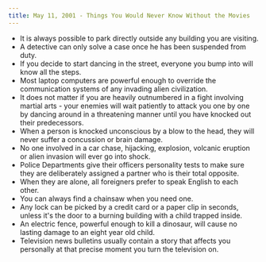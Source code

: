 ```yaml
---
title: May 11, 2001 - Things You Would Never Know Without the Movies
---
```

- It is always possible to park directly outside any building you are visiting.
- A detective can only solve a case once he has been suspended from duty.
- If you decide to start dancing in the street, everyone you bump into will know all the steps.
- Most laptop computers are powerful enough to override the communication systems of any invading alien civilization.
- It does not matter if you are heavily outnumbered in a fight involving martial arts - your enemies will wait patiently to attack you one by one by dancing around in a threatening manner until you have knocked out their predecessors.
- When a person is knocked unconscious by a blow to the head, they will never suffer a concussion or brain damage.
- No one involved in a car chase, hijacking, explosion, volcanic eruption or alien invasion will ever go into shock.
- Police Departments give their officers personality tests to make sure they are deliberately assigned a partner who is their total opposite.
- When they are alone, all foreigners prefer to speak English to each other.
- You can always find a chainsaw when you need one.
- Any lock can be picked by a credit card or a paper clip in seconds, unless it's the door to a burning building with a child trapped inside.
- An electric fence, powerful enough to kill a dinosaur, will cause no lasting damage to an eight year old child.
- Television news bulletins usually contain a story that affects you personally at that precise moment you turn the television on.